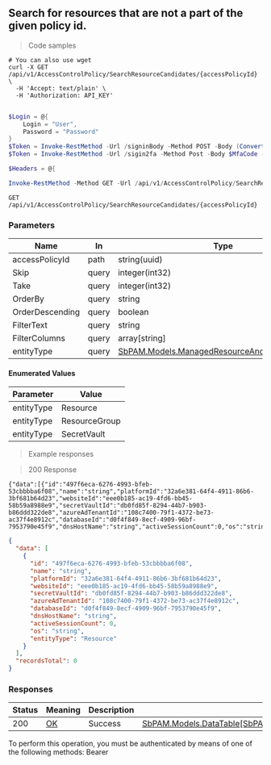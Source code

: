
## Search for resources that are not a part of the given policy id.

<a id="opIdSearchResourceCandidatesAsync"></a>

> Code samples

```shell
# You can also use wget
curl -X GET /api/v1/AccessControlPolicy/SearchResourceCandidates/{accessPolicyId} \
  -H 'Accept: text/plain' \
  -H 'Authorization: API_KEY'

```

```powershell

$Login = @{
    Login = "User",
    Password = "Password"
}
$Token = Invoke-RestMethod -Url /signinBody -Method POST -Body (ConvertTo-Json $Login)
$Token = Invoke-RestMethod -Url /sigin2fa -Method Post -Body $MfaCode -Headers @{Authorization: "Bearer $Token"}

$Headers = @{

Invoke-RestMethod -Method GET -Url /api/v1/AccessControlPolicy/SearchResourceCandidates/{accessPolicyId}
```

`GET /api/v1/AccessControlPolicy/SearchResourceCandidates/{accessPolicyId}`

<h3 id="search-for-resources-that-are-not-a-part-of-the-given-policy-id.-parameters">Parameters</h3>

|Name|In|Type|Required|Description|
|---|---|---|---|---|
|accessPolicyId|path|string(uuid)|true|none|
|Skip|query|integer(int32)|false|none|
|Take|query|integer(int32)|false|none|
|OrderBy|query|string|false|none|
|OrderDescending|query|boolean|false|none|
|FilterText|query|string|false|none|
|FilterColumns|query|array[string]|false|none|
|entityType|query|[SbPAM.Models.ManagedResourceAndGroupEntityType](#schemasbpam.models.managedresourceandgroupentitytype)|false|none|

#### Enumerated Values

|Parameter|Value|
|---|---|
|entityType|Resource|
|entityType|ResourceGroup|
|entityType|SecretVault|

> Example responses

> 200 Response

```
{"data":[{"id":"497f6eca-6276-4993-bfeb-53cbbbba6f08","name":"string","platformId":"32a6e381-64f4-4911-86b6-3bf681b64d23","websiteId":"eee0b185-ac19-4fd6-bb45-58b59a8988e9","secretVaultId":"db0fd85f-8294-44b7-b903-b86ddd322de8","azureAdTenantId":"108c7400-79f1-4372-be73-ac37f4e8912c","databaseId":"d0f4f849-8ecf-4909-96bf-7953790e45f9","dnsHostName":"string","activeSessionCount":0,"os":"string","entityType":"Resource"}],"recordsTotal":0}
```

```json
{
  "data": [
    {
      "id": "497f6eca-6276-4993-bfeb-53cbbbba6f08",
      "name": "string",
      "platformId": "32a6e381-64f4-4911-86b6-3bf681b64d23",
      "websiteId": "eee0b185-ac19-4fd6-bb45-58b59a8988e9",
      "secretVaultId": "db0fd85f-8294-44b7-b903-b86ddd322de8",
      "azureAdTenantId": "108c7400-79f1-4372-be73-ac37f4e8912c",
      "databaseId": "d0f4f849-8ecf-4909-96bf-7953790e45f9",
      "dnsHostName": "string",
      "activeSessionCount": 0,
      "os": "string",
      "entityType": "Resource"
    }
  ],
  "recordsTotal": 0
}
```

<h3 id="search-for-resources-that-are-not-a-part-of-the-given-policy-id.-responses">Responses</h3>

|Status|Meaning|Description|Schema|
|---|---|---|---|
|200|[OK](https://tools.ietf.org/html/rfc7231#section-6.3.1)|Success|[SbPAM.Models.DataTable[SbPAM.Models.ManagedResourceAndGroupView]](#schemasbpam.models.datatable[sbpam.models.managedresourceandgroupview])|

<aside class="warning">
To perform this operation, you must be authenticated by means of one of the following methods:
Bearer
</aside>


